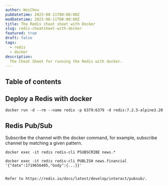 ```yaml
---
author: WeiChou
pubDatetime: 2023-08-11T00:00:00Z
modDatetime: 2023-08-11T00:00:00Z
title: The Redis cheat sheet with Docker
slug: redis-cheatsheet-with-docker
featured: true
draft: false
tags:
  - redis
  - docker
description:
  The Cheat Sheet for running the Redis with docker.
---
```


## Table of contents

## Deploy a Redis with docker
```
docker run -d --rm --name redis -p 6379:6379 -d redis:7.2.5-alpine3.20
```

## Redis Pub/Sub
Subscribe the channel with the docker command, for example, subscribe channel by matching a given pattern.
```
docker exec -it redis redis-cli PSUBSCRIBE news.*
```

```
docker exec -it redis redis-cli PUBLISH news.financial '{"date":1719656405,"body":{...}}'


Refer to https://redis.io/docs/latest/develop/interact/pubsub/.